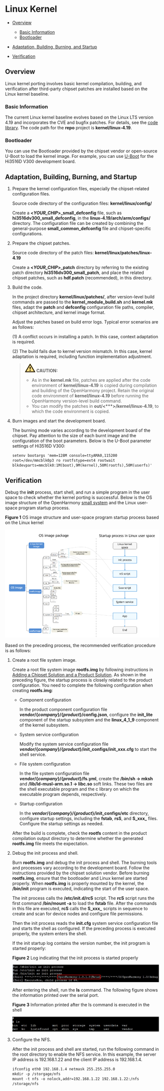 # Linux Kernel<a name="EN-US_TOPIC_0000001159912785"></a>

-   [Overview](#section6282121355111)
    -   [Basic Information](#section19589322515)
    -   [Bootloader](#section19062510518)

-   [Adaptation, Building, Burning, and Startup](#section11112101695215)
-   [Verification](#section17318153325311)

## Overview<a name="section6282121355111"></a>

Linux kernel porting involves basic kernel compilation, building, and verification after third-party chipset patches are installed based on the Linux kernel baseline.

### Basic Information<a name="section19589322515"></a>

The current Linux kernel baseline evolves based on the Linux LTS version 4.19 and incorporates the CVE and bugfix patches. For details, see the  [code library](https://gitee.com/openharmony/kernel_linux). The code path for the  **repo**  project is  **kernel/linux-4.19**.

### Bootloader<a name="section19062510518"></a>

You can use the Bootloader provided by the chipset vendor or open-source U-Boot to load the kernel image. For example, you can use  [U-Boot](https://gitee.com/openharmony/device_hisilicon_third_party_uboot)  for the Hi3516D V300 development board.

## Adaptation, Building, Burning, and Startup<a name="section11112101695215"></a>

1.  Prepare the kernel configuration files, especially the chipset-related configuration files.

    Source code directory of the configuration files:  **kernel/linux/config/**

    Create a  **<_YOUR\_CHIP_\>\_small\_defconfig**  file, such as  **hi3516dv300\_small\_defconfig**, in the  **linux-4.19/arch/arm/configs/**  directory. The configuration file can be created by combining the general-purpose  **small\_common\_defconfig**  file and chipset-specific configurations.

2.  Prepare the chipset patches.

    Source code directory of the patch files:  **kernel/linux/patches/linux-4.19**

    Create a  **<_YOUR\_CHIP_\>\_patch**  directory by referring to the existing patch directory  **hi3516dv300\_small\_patch**, and place the related chipset patches, such as  **hdf.patch**  \(recommended\), in this directory.

3.  Build the code.

    In the project directory  **kernel/linux/patches/**, after version-level build commands are passed to the  **kernel\_module\_build.sh**  and  **kernel.mk**  files, adapt the  **patch**  and  **defconfig**  configuration file paths, compiler, chipset architecture, and kernel image format.

    Adjust the patches based on build error logs. Typical error scenarios are as follows:

    \(1\) A conflict occurs in installing a patch. In this case, context adaptation is required.

    \(2\) The build fails due to kernel version mismatch. In this case, kernel adaptation is required, including function implementation adjustment.

    >![](../public_sys-resources/icon-caution.gif) **CAUTION:** 
    >-   As in the  **kernel.mk**  file, patches are applied after the code environment of  **kernel/linux-4.19**  is copied during compilation and building of the OpenHarmony project. Retain the original code environment of  **kernel/linux-4.19**  before running the OpenHarmony version-level build command.
    >-   You can modify the patches in  **out/<\*\*\*\>/kernel/linux-4.19**, to which the code environment is copied.

4.  Burn images and start the development board.

    The burning mode varies according to the development board of the chipset. Pay attention to the size of each burnt image and the configuration of the boot parameters. Below is the U-Boot parameter settings of Hi3516D V300:

    ```
    setenv bootargs 'mem=128M console=ttyAMA0,115200 root=/dev/mmcblk0p3 ro rootfstype=ext4 rootwait blkdevparts=mmcblk0:1M(boot),9M(kernel),50M(rootfs),50M(userfs)'
    ```


## Verification<a name="section17318153325311"></a>

Debug the  **init**  process, start shell, and run a simple program in the user space to check whether the kernel porting is successful. Below is the OS image structure of the OpenHarmony  [small system](https://device.harmonyos.com/en/docs/start/introduce/oem_minitinier_des-0000001105598722)  and the Linux user-space program startup process.

**Figure  1**  OS image structure and user-space program startup process based on the Linux kernel<a name="fig1296918391004"></a>  


![](figure/en-us_image_0000001126354076.png)

Based on the preceding process, the recommended verification procedure is as follows:

1.  Create a root file system image.

    Create a root file system image  **rootfs.img**  by following instructions in  [Adding a Chipset Solution and a Product Solution](https://device.harmonyos.com/en/docs/develop/subsystems/oem_subsys_build_guide-0000001060378721). As shown in the preceding figure, the startup process is closely related to the product configuration. You need to complete the following configuration when creating  **rootfs.img**:

    -   Component configuration

        In the product component configuration file  **_vendor_/\{_company_\}/\{_product_\}/config.json**, configure the  **init\_lite**  component of the startup subsystem and the  **linux\_4\_1\_9**  component of the kernel subsystem.

    -   System service configuration

        Modify the system service configuration file  **_vendor_/\{_company_\}/\{_product_\}/init\_configs/init\_xxx.cfg**  to start the shell service.

    -   File system configuration

        In the file system configuration file  **_vendor_/\{_company_\}/\{_product_\}/fs.yml**, create the  **/bin/sh -\> mksh**  and  **/lib/ld-musl-arm.so.1 -\> libc.so**  soft links. These two files are the shell executable program and the c library on which the executable program depends, respectively.

    -   Startup configuration

        In the  **_vendor_/\{_company_\}/\{_product_\}/init\_configs/etc**  directory, configure startup settings, including the  **fstab**,  **rsS**, and  **S_xxx_**  files. Configure the startup settings as needed.


    After the build is complete, check the  **rootfs**  content in the product compilation output directory to determine whether the generated  **rootfs.img**  file meets the expectation.

2.  Debug the init process and shell.

    Burn  **rootfs.img**  and debug the init process and shell. The burning tools and processes vary according to the development board. Follow the instructions provided by the chipset solution vendor. Before burning  **rootfs.img**, ensure that the bootloader and Linux kernel are started properly. When  **rootfs.img**  is properly mounted by the kernel, the  **/bin/init**  program is executed, indicating the start of the user space.

    The init process calls the  **/etc/init.d/rcS**  script. The  **rcS**  script runs the first command  **/bin/mount -a**  to load the  **fstab**  file. After the commands in this file are executed,  **rcS**  calls the  **S_xxx_**  scripts in sequence to create and scan for device nodes and configure file permissions.

    Then the init process reads the  **init.cfg**  system service configuration file and starts the shell as configured. If the preceding process is executed properly, the system enters the shell.

    If the init startup log contains the version number, the init program is started properly:

    **Figure  2**  Log indicating that the init process is started properly<a name="fig13510844174415"></a>  
    

    ![](figure/en-us_image_0000001172273945.jpg)

    After entering the shell, run the  **ls**  command. The following figure shows the information printed over the serial port.

    **Figure  3**  Information printed after the ls command is executed in the shell<a name="fig584415944917"></a>  
    

    ![](figure/en-us_image_0000001172393865.jpg)

3.  Configure the NFS.

    After the init process and shell are started, run the following command in the root directory to enable the NFS service. In this example, the server IP address is 192.168.1.22 and the client IP address is 192.168.1.4.

    ```
    ifconfig eth0 192.168.1.4 netmask 255.255.255.0
    mkdir -p /storgage/nfs
    mount -t nfs -o nolock,addr=192.168.1.22 192.168.1.22:/nfs /storage/nfs
    ```


